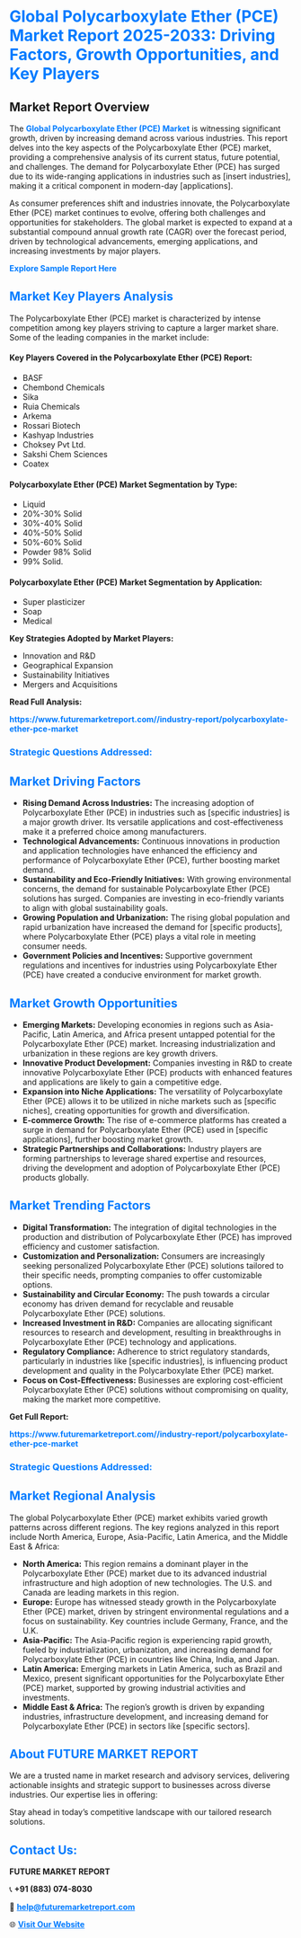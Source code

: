 <h1 style="color: #007BFF;">Global Polycarboxylate Ether (PCE) Market Report 2025-2033: Driving Factors, Growth Opportunities, and Key Players</h1>

<section id="overview">
<h2>Market Report Overview</h2>
<p>The <a href="https://www.futuremarketreport.com//industry-report/polycarboxylate-ether-pce-market" style="color: #007BFF; text-decoration: none;"><strong>Global Polycarboxylate Ether (PCE) Market</strong></a> is witnessing significant growth, driven by increasing demand across various industries. This report delves into the key aspects of the Polycarboxylate Ether (PCE) market, providing a comprehensive analysis of its current status, future potential, and challenges. The demand for Polycarboxylate Ether (PCE) has surged due to its wide-ranging applications in industries such as [insert industries], making it a critical component in modern-day [applications].</p>
<p>As consumer preferences shift and industries innovate, the Polycarboxylate Ether (PCE) market continues to evolve, offering both challenges and opportunities for stakeholders. The global market is expected to expand at a substantial compound annual growth rate (CAGR) over the forecast period, driven by technological advancements, emerging applications, and increasing investments by major players.</p>
</section>

<section id="overview">
<p><a href="https://www.futuremarketreport.com//request-sample/reportId=58109" style="color: #007BFF; text-decoration: none;"><strong>Explore Sample Report Here</strong></a></p>
</section>

<section id="key-players">
<h2 style="color: #007BFF;">Market Key Players Analysis</h2>
<p>The Polycarboxylate Ether (PCE) market is characterized by intense competition among key players striving to capture a larger market share. Some of the leading companies in the market include:</p>
<h4>Key Players Covered in the Polycarboxylate Ether (PCE) Report:</h4>
<ul><li>BASF</li><li>Chembond Chemicals</li><li>Sika</li><li>Ruia Chemicals</li><li>Arkema</li><li>Rossari Biotech</li><li>Kashyap Industries</li><li>Choksey Pvt Ltd.</li><li>Sakshi Chem Sciences</li><li>Coatex</li></ul>
<h4>Polycarboxylate Ether (PCE) Market Segmentation by Type:</h4>
<ul><li>Liquid</li><li>20%-30% Solid</li><li>30%-40% Solid</li><li>40%-50% Solid</li><li>50%-60% Solid</li><li>Powder 98% Solid</li><li>99% Solid.</li></ul>

<h4>Polycarboxylate Ether (PCE) Market Segmentation by Application:</h4>
<ul><li>Super plasticizer</li><li>Soap</li><li>Medical</li></ul>
<p><strong>Key Strategies Adopted by Market Players:</strong></p>
<ul>
<li>Innovation and R&D</li>
<li>Geographical Expansion</li>
<li>Sustainability Initiatives</li>
<li>Mergers and Acquisitions</li>
</ul>
</section>

<section>
<p><strong>Read Full Analysis: </strong></p><a href="https://www.futuremarketreport.com//industry-report/polycarboxylate-ether-pce-market" style="color: #007BFF; text-decoration: none;"><strong>https://www.futuremarketreport.com//industry-report/polycarboxylate-ether-pce-market</strong></a>
<h3 style="color: #007BFF;">Strategic Questions Addressed:</h3>
</section>

<section id="driving-factors">
<h2 style="color: #007BFF;">Market Driving Factors</h2>
<ul>
<li><strong>Rising Demand Across Industries:</strong> The increasing adoption of Polycarboxylate Ether (PCE) in industries such as [specific industries] is a major growth driver. Its versatile applications and cost-effectiveness make it a preferred choice among manufacturers.</li>
<li><strong>Technological Advancements:</strong> Continuous innovations in production and application technologies have enhanced the efficiency and performance of Polycarboxylate Ether (PCE), further boosting market demand.</li>
<li><strong>Sustainability and Eco-Friendly Initiatives:</strong> With growing environmental concerns, the demand for sustainable Polycarboxylate Ether (PCE) solutions has surged. Companies are investing in eco-friendly variants to align with global sustainability goals.</li>
<li><strong>Growing Population and Urbanization:</strong> The rising global population and rapid urbanization have increased the demand for [specific products], where Polycarboxylate Ether (PCE) plays a vital role in meeting consumer needs.</li>
<li><strong>Government Policies and Incentives:</strong> Supportive government regulations and incentives for industries using Polycarboxylate Ether (PCE) have created a conducive environment for market growth.</li>
</ul>
</section>

<section id="growth-opportunities">
<h2 style="color: #007BFF;">Market Growth Opportunities</h2>
<ul>
<li><strong>Emerging Markets:</strong> Developing economies in regions such as Asia-Pacific, Latin America, and Africa present untapped potential for the Polycarboxylate Ether (PCE) market. Increasing industrialization and urbanization in these regions are key growth drivers.</li>
<li><strong>Innovative Product Development:</strong> Companies investing in R&D to create innovative Polycarboxylate Ether (PCE) products with enhanced features and applications are likely to gain a competitive edge.</li>
<li><strong>Expansion into Niche Applications:</strong> The versatility of Polycarboxylate Ether (PCE) allows it to be utilized in niche markets such as [specific niches], creating opportunities for growth and diversification.</li>
<li><strong>E-commerce Growth:</strong> The rise of e-commerce platforms has created a surge in demand for Polycarboxylate Ether (PCE) used in [specific applications], further boosting market growth.</li>
<li><strong>Strategic Partnerships and Collaborations:</strong> Industry players are forming partnerships to leverage shared expertise and resources, driving the development and adoption of Polycarboxylate Ether (PCE) products globally.</li>
</ul>
</section>

<section id="trending-factors">
<h2 style="color: #007BFF;">Market Trending Factors</h2>
<ul>
<li><strong>Digital Transformation:</strong> The integration of digital technologies in the production and distribution of Polycarboxylate Ether (PCE) has improved efficiency and customer satisfaction.</li>
<li><strong>Customization and Personalization:</strong> Consumers are increasingly seeking personalized Polycarboxylate Ether (PCE) solutions tailored to their specific needs, prompting companies to offer customizable options.</li>
<li><strong>Sustainability and Circular Economy:</strong> The push towards a circular economy has driven demand for recyclable and reusable Polycarboxylate Ether (PCE) solutions.</li>
<li><strong>Increased Investment in R&D:</strong> Companies are allocating significant resources to research and development, resulting in breakthroughs in Polycarboxylate Ether (PCE) technology and applications.</li>
<li><strong>Regulatory Compliance:</strong> Adherence to strict regulatory standards, particularly in industries like [specific industries], is influencing product development and quality in the Polycarboxylate Ether (PCE) market.</li>
<li><strong>Focus on Cost-Effectiveness:</strong> Businesses are exploring cost-efficient Polycarboxylate Ether (PCE) solutions without compromising on quality, making the market more competitive.</li>
</ul>
</section>

<section>
<p><strong>Get Full Report: </strong></p><a href="https://www.futuremarketreport.com//industry-report/polycarboxylate-ether-pce-market" style="color: #007BFF; text-decoration: none;"><strong>https://www.futuremarketreport.com//industry-report/polycarboxylate-ether-pce-market</strong></a>
<h3 style="color: #007BFF;">Strategic Questions Addressed:</h3>
</section>


<section id="regional-analysis">
<h2 style="color: #007BFF;">Market Regional Analysis</h2>
<p>The global Polycarboxylate Ether (PCE) market exhibits varied growth patterns across different regions. The key regions analyzed in this report include North America, Europe, Asia-Pacific, Latin America, and the Middle East & Africa:</p>
<ul>
<li><strong>North America:</strong> This region remains a dominant player in the Polycarboxylate Ether (PCE) market due to its advanced industrial infrastructure and high adoption of new technologies. The U.S. and Canada are leading markets in this region.</li>
<li><strong>Europe:</strong> Europe has witnessed steady growth in the Polycarboxylate Ether (PCE) market, driven by stringent environmental regulations and a focus on sustainability. Key countries include Germany, France, and the U.K.</li>
<li><strong>Asia-Pacific:</strong> The Asia-Pacific region is experiencing rapid growth, fueled by industrialization, urbanization, and increasing demand for Polycarboxylate Ether (PCE) in countries like China, India, and Japan.</li>
<li><strong>Latin America:</strong> Emerging markets in Latin America, such as Brazil and Mexico, present significant opportunities for the Polycarboxylate Ether (PCE) market, supported by growing industrial activities and investments.</li>
<li><strong>Middle East & Africa:</strong> The region’s growth is driven by expanding industries, infrastructure development, and increasing demand for Polycarboxylate Ether (PCE) in sectors like [specific sectors].</li>
</ul>
</section>

<footer>
<h2 style="color: #007BFF;">About FUTURE MARKET REPORT</h2>
<p>We are a trusted name in market research and advisory services, delivering actionable insights and strategic support to businesses across diverse industries. Our expertise lies in offering:</p>

<p>Stay ahead in today’s competitive landscape with our tailored research solutions.</p>

<h2 style="color: #007BFF;">Contact Us:</h2>
<p><strong>FUTURE MARKET REPORT</strong></p>
<p>📞 <strong>+91 (883) 074-8030</strong></p>
<p>📧 <strong><a href="mailto:help@futuremarketreport.com" style="color: #007BFF;">help@futuremarketreport.com</a></strong></p>
<p>🌐 <strong><a href="https://www.futuremarketreport.com/" style="color: #007BFF;">Visit Our Website</a></strong></p>
</footer>